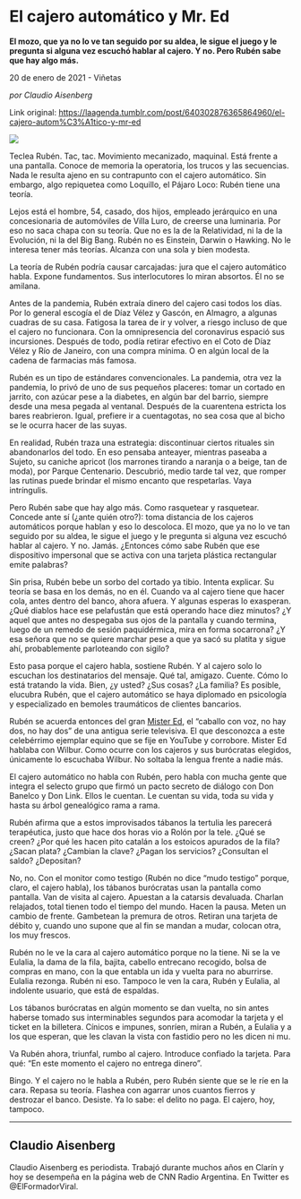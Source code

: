 # El cajero automático y Mr. Ed

**El mozo, que ya no lo ve tan seguido por su aldea, le sigue el juego y le pregunta si alguna vez escuchó hablar al cajero. Y no. Pero Rubén sabe que hay algo más.**

20 de enero de 2021 - Viñetas

_por Claudio Aisenberg_

Link original: https://laagenda.tumblr.com/post/640302876365864960/el-cajero-autom%C3%A1tico-y-mr-ed

![](https://64.media.tumblr.com/b33441f819cd317033362d18bbe3cc75/0a38631205aa82a4-51/s500x750/c7a2f5ef2ac23fc82e46d6845b5cc9c3fa764fa0.jpg)

Teclea Rubén. Tac, tac. Movimiento mecanizado, maquinal. Está frente a una pantalla. Conoce de memoria la operatoria, los trucos y las secuencias. Nada le resulta ajeno en su contrapunto con el cajero automático. Sin embargo, algo repiquetea como Loquillo, el Pájaro Loco: Rubén tiene una teoría.

Lejos está el hombre, 54, casado, dos hijos, empleado jerárquico en una concesionaria de automóviles de Villa Luro, de creerse una luminaria. Por eso no saca chapa con su teoría. Que no es la de la Relatividad, ni la de la Evolución, ni la del Big Bang. Rubén no es Einstein, Darwin o Hawking. No le interesa tener más teorías. Alcanza con una sola y bien modesta.

La teoría de Rubén podría causar carcajadas: jura que el cajero automático habla. Expone fundamentos. Sus interlocutores lo miran absortos. Él no se amilana.

Antes de la pandemia, Rubén extraía dinero del cajero casi todos los días. Por lo general escogía el de Díaz Vélez y Gascón, en Almagro, a algunas cuadras de su casa. Fatigosa la tarea de ir y volver, a riesgo incluso de que el cajero no funcionara. Con la omnipresencia del coronavirus espació sus incursiones. Después de todo, podía retirar efectivo en el Coto de Díaz Vélez y Río de Janeiro, con una compra mínima. O en algún local de la cadena de farmacias más famosa.

Rubén es un tipo de estándares convencionales. La pandemia, otra vez la pandemia, lo privó de uno de sus pequeños placeres: tomar un cortado en jarrito, con azúcar pese a la diabetes, en algún bar del barrio, siempre desde una mesa pegada al ventanal. Después de la cuarentena estricta los bares reabrieron. Igual, prefiere ir a cuentagotas, no sea cosa que al bicho se le ocurra hacer de las suyas.

En realidad, Rubén traza una estrategia: discontinuar ciertos rituales sin abandonarlos del todo. En eso pensaba anteayer, mientras paseaba a Sujeto, su caniche apricot (los marrones tirando a naranja o a beige, tan de moda), por Parque Centenario. Descubrió, medio tarde tal vez, que romper las rutinas puede brindar el mismo encanto que respetarlas. Vaya intríngulis.

Pero Rubén sabe que hay algo más. Como rasquetear y rasquetear. Concede ante sí (¿ante quién otro?): toma distancia de los cajeros automáticos porque hablan y eso lo descoloca. El mozo, que ya no lo ve tan seguido por su aldea, le sigue el juego y le pregunta si alguna vez escuchó hablar al cajero. Y no. Jamás. ¿Entonces cómo sabe Rubén que ese dispositivo impersonal que se activa con una tarjeta plástica rectangular emite palabras?

Sin prisa, Rubén bebe un sorbo del cortado ya tibio. Intenta explicar. Su teoría se basa en los demás, no en él. Cuando va al cajero tiene que hacer cola, antes dentro del banco, ahora afuera. Y algunas esperas lo exasperan. ¿Qué diablos hace ese pelafustán que está operando hace diez minutos? ¿Y aquel que antes no despegaba sus ojos de la pantalla y cuando termina, luego de un remedo de sesión paquidérmica, mira en forma socarrona? ¿Y esa señora que no se quiere marchar pese a que ya sacó su platita y sigue ahí, probablemente parloteando con sigilo?

Esto pasa porque el cajero habla, sostiene Rubén. Y al cajero solo lo escuchan los destinatarios del mensaje. Qué tal, amigazo. Cuente. Cómo lo está tratando la vida. Bien, ¿y usted? ¿Sus cosas? ¿La familia? Es posible, elucubra Rubén, que el cajero automático se haya diplomado en psicología y especializado en bemoles traumáticos de clientes bancarios.

Rubén se acuerda entonces del gran [Mister Ed](https://www.youtube.com/watch?v=xzNWZe5uyzQ), el “caballo con voz, no hay dos, no hay dos” de una antigua serie televisiva. El que desconozca a este celebérrimo ejemplar equino que se fije en YouTube y corrobore. Mister Ed hablaba con Wilbur. Como ocurre con los cajeros y sus burócratas elegidos, únicamente lo escuchaba Wilbur. No soltaba la lengua frente a nadie más.

El cajero automático no habla con Rubén, pero habla con mucha gente que integra el selecto grupo que firmó un pacto secreto de diálogo con Don Banelco y Don Link. Ellos le cuentan. Le cuentan su vida, toda su vida y hasta su árbol genealógico rama a rama.

Rubén afirma que a estos improvisados tábanos la tertulia les parecerá terapéutica, justo que hace dos horas vio a Rolón por la tele. ¿Qué se creen? ¿Por qué les hacen pito catalán a los estoicos apurados de la fila? ¿Sacan plata? ¿Cambian la clave? ¿Pagan los servicios? ¿Consultan el saldo? ¿Depositan?

No, no. Con el monitor como testigo (Rubén no dice “mudo testigo” porque, claro, el cajero habla), los tábanos burócratas usan la pantalla como pantalla. Van de visita al cajero. Apuestan a la catarsis devaluada. Charlan relajados, total tienen todo el tiempo del mundo. Hacen la pausa. Meten un cambio de frente. Gambetean la premura de otros. Retiran una tarjeta de débito y, cuando uno supone que al fin se mandan a mudar, colocan otra, los muy frescos.

Rubén no le ve la cara al cajero automático porque no la tiene. Ni se la ve Eulalia, la dama de la fila, bajita, cabello entrecano recogido, bolsa de compras en mano, con la que entabla un ida y vuelta para no aburrirse. Eulalia rezonga. Rubén ni eso. Tampoco le ven la cara, Rubén y Eulalia, al indolente usuario, que está de espaldas. 

Los tábanos burócratas en algún momento se dan vuelta, no sin antes haberse tomado sus interminables segundos para acomodar la tarjeta y el ticket en la billetera. Cínicos e impunes, sonríen, miran a Rubén, a Eulalia y a los que esperan, que les clavan la vista con fastidio pero no les dicen ni mu.

Va Rubén ahora, triunfal, rumbo al cajero. Introduce confiado la tarjeta. Para qué: “En este momento el cajero no entrega dinero”.

Bingo. Y el cajero no le habla a Rubén, pero Rubén siente que se le ríe en la cara. Repasa su teoría. Flashea con agarrar unos cuantos fierros y destrozar el banco. Desiste. Ya lo sabe: el delito no paga. El cajero, hoy, tampoco.



---

 Claudio Aisenberg
------------------

 Claudio Aisenberg es periodista. Trabajó durante muchos años en Clarín y hoy se desempeña en la página web de CNN Radio Argentina. En Twitter es @ElFormadorViral.


